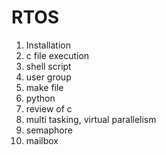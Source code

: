 # RTOS
1. Installation
2. c file execution
3. shell script
4. user group
5. make file
6. python
7. review of c
8. multi tasking, virtual parallelism
9. semaphore
10. mailbox
